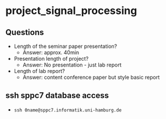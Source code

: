 # project_signal_processing

## Questions

- Length of the seminar paper presentation?
  - Answer: approx. 40min
- Presentation length of project?
  - Answer: No presentation - just lab report
- Length of lab report?
  - Answer: content conference paper but style basic report

## ssh sppc7 database access

- `ssh 0name@sppc7.informatik.uni-hamburg.de`
